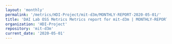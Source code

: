 ```yaml
---
layout: 'monthly'
permalink: '/metrics/HDI-Project/mit-d3m/MONTHLY-REPORT-2020-05-01/'
title: 'DAI Lab OSS Metrics Metrics report for mit-d3m | MONTHLY-REPORT-2020-05-01'
organization: 'HDI-Project'
repository: 'mit-d3m'
current_date: '2020-05-01'
---
```

